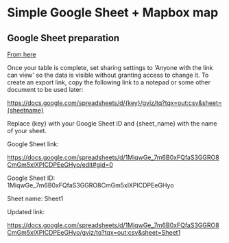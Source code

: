 # Simple Google Sheet + Mapbox map

## Google Sheet preparation

[From here](https://labs.mapbox.com/education/impact-tools/sheet-mapper/#create-data-in-google-sheet)

Once your table is complete, set sharing settings to 'Anyone with the link can view' so the data is visible without granting access to change it. To create an export link, copy the following link to a notepad or some other document to be used later:

https://docs.google.com/spreadsheets/d/{key}/gviz/tq?tqx=out:csv&sheet={sheetname}

Replace {key} with your Google Sheet ID and {sheet_name} with the name of your sheet.

Google Sheet link:

https://docs.google.com/spreadsheets/d/1MiqwGe_7m6B0xFQfaS3GGRO8CmGm5xlXPICDPEeGHyo/edit#gid=0

Google Sheet ID: 1MiqwGe_7m6B0xFQfaS3GGRO8CmGm5xlXPICDPEeGHyo

Sheet name: Sheet1

Updated link:

https://docs.google.com/spreadsheets/d/1MiqwGe_7m6B0xFQfaS3GGRO8CmGm5xlXPICDPEeGHyo/gviz/tq?tqx=out:csv&sheet=Sheet1